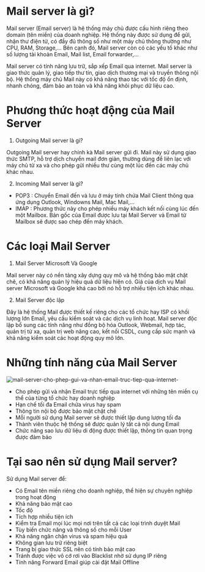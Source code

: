 # Mail server là gì?
Mail server (Email server) là hệ thống máy chủ được cấu hình riêng theo domain (tên miền) của doanh nghiệp. Hệ thống này được sử dụng để gửi, nhận thư điện tử, có đầy đủ thông số như một máy chủ thông thường như CPU, RAM, Storage,… Bên cạnh đó, Mail server còn có các yếu tố khác như số lượng tài khoản Email, Mail list, Email forwarder,…

Mail server có tính năng lưu trữ, sắp xếp Email qua internet. Mail server là giao thức quản lý, giao tiếp thư tín, giao dịch thương mại và truyền thông nội bộ. Hệ thống máy chủ Mail này có khả năng thao tác với tốc độ ổn định, nhanh chóng, đảm bảo an toàn và khả năng khôi phục dữ liệu cao.

# Phương thức hoạt động của Mail Server

1. Outgoing Mail server là gì?

Outgoing Mail server hay chính kà Mail server gửi đi. Mail này sử dụng giao thức SMTP, hỗ trợ dịch chuyển mail đơn giản, thường dùng để liên lạc với máy chủ từ xa và cho phép gửi nhiều thư cùng một lúc đến các máy chủ khác nhau.

2. Incoming Mail server là gì?

- POP3 : Chuyển Email đến và lưu ở máy tính chứa Mail Client thông qua ứng dụng Outlook, Windowns Mail, Mac Mail,...
- IMAP : Phương thức này cho phép nhiều máy khách kết nối cùng lúc đến một Mailbox. Bản gốc của Email được lưu tại Mail Server và Email từ Mailbox sẽ được sao chép đến máy khách.

# Các loại Mail Server

1. Mail Server Microsoft Và Google

Mail server này có nền tảng xây dựng quy mô và hệ thống bảo mật chặt chẽ, có khả năng quản lý hiệu quả dữ liệu hiện có. Giá của dịch vụ Mail server Microsoft và Google khá cao bởi nó hỗ trợ nhiều tiện ích khác nhau.

2. Mail Server độc lập

Đây là hệ thống Mail được thiết kế riêng cho các tổ chức hay ISP có khối lượng lớn Email, yêu cầu kiểm soát và các dịch vụ linh hoạt. Mail server độc lập bổ sung các tính năng như đồng bộ hóa Outlook, Webmail, hợp tác, quản trị từ xa, quản trị web nâng cao, kết nối CSDL, cung cấp sức mạnh và khả năng kiểm soát các hoạt động quy mô lớn.

# Những tính năng của Mail Server

![mail-server-cho-phep-gui-va-nhan-email-truc-tiep-qua-internet-](https://user-images.githubusercontent.com/97047640/173729749-ea314f97-69d2-4144-90f3-174bc364ccf0.png)

- Cho phép gửi và nhận Email trực tiếp qua internet với những tên miền cụ thể của từng tổ chức hay doanh nghiệp
- Hạn chế tối đa Email chứa virus hay spam
- Thông tin nội bộ được bảo mật chặt chẽ
- Mỗi người sử dụng Mail server sẽ được thiết lập dung lượng tối đa
- Thành viên thuộc hệ thống sẽ được quản lý tất cả nội dung Email
- Chức năng sao lưu dữ liệu di động được thiết lập, thông tin quan trọng được đảm bảo

# Tại sao nên sử dụng Mail server?

Sử dụng Mail server để:

- Có Email tên miền riêng cho doanh nghiệp, thể hiện sự chuyên nghiệp trong hoạt động
- Khả năng bảo mật cao
- Tốc độ
- Tích hợp nhiều tiện ích
- Kiểm tra Email mọi lúc mọi nơi trên tất cả các loại trình duyệt Mail
- Tùy biến chức năng và thông số cho mỗi User
- Khả năng ngăn chặn virus và spam hiệu quả
- Không gian lưu trữ riêng biệt
- Trang bị giao thức SSL nên có tính bảo mật cao
- Tránh được việc vô cớ rơi vào Blacklist nhờ sử dụng IP riêng
- Tính năng Forward Email giúp cài đặt Mail Offline
